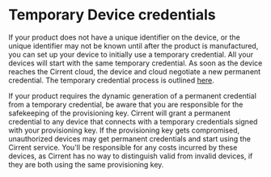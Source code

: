 ﻿# Temporary Device credentials

If your product does not have a unique identifier on the device, or the unique identifier may not be known until after the product is manufactured, you can set up your device to initially use a temporary credential. All your devices will start with the same temporary credential. As soon as the device reaches the Cirrent cloud, the device and cloud negotiate a new permanent credential. The temporary credential process is outlined  [here](starting-ca-using-temporary-credentials).

If your product requires the dynamic generation of a permanent credential from a temporary credential, be aware that you are responsible for the safekeeping of the provisioning key. Cirrent will grant a permanent credential to any device that connects with a temporary credentials signed with your provisioning key. If the provisioning key gets compromised, unauthorized devices may get permanent credentials and start using the Cirrent service. You'll be responsible for any costs incurred by these devices, as Cirrent has no way to distinguish valid from invalid devices, if they are both using the same provisioning key.
